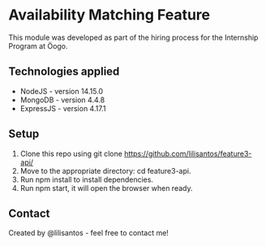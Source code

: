 # Availability Matching Feature

This module was developed as part of the hiring process for the Internship Program at &Ouml;ogo.

## Technologies applied
- NodeJS - version 14.15.0
- MongoDB - version 4.4.8
- ExpressJS - version 4.17.1

## Setup
1. Clone this repo using git clone https://github.com/lilisantos/feature3-api/
2. Move to the appropriate directory: cd feature3-api.
3. Run npm install to install dependencies.
4. Run npm start, it will open the browser when ready.

## Contact
Created by @lilisantos - feel free to contact me!
